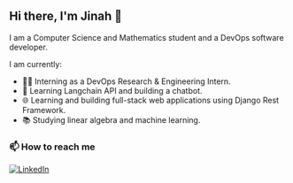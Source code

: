 ## Hi there, I'm Jinah 👋

I am a Computer Science and Mathematics student and a DevOps software developer.

I am currently:
- 🧑‍💻 Interning as a DevOps Research & Engineering Intern.
- 🤖 Learning Langchain API and building a chatbot.
- 🌐 Learning and building full-stack web applications using Django Rest Framework.
- 📚 Studying linear algebra and machine learning.


### 📫 How to reach me

<div display="flex">
  <a href="https://www.linkedin.com/in/jinahyoo79/">
    <img src="https://img.shields.io/badge/linkedin-%230077B5.svg?style=for-the-badge&logo=linkedin&logoColor=white" alt="LinkedIn"/>
  </a>
</div>
